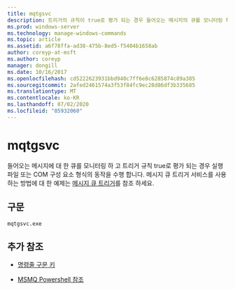 ```yaml
---
title: mqtgsvc
description: 트리거의 규칙이 true로 평가 되는 경우 들어오는 메시지의 큐를 모니터링 하 고 실행 파일 또는 COM 구성 요소의 형태로 작업을 수행 하는 mqtgsvc 명령에 대 한 참조 문서입니다.
ms.prod: windows-server
ms.technology: manage-windows-commands
ms.topic: article
ms.assetid: a6f78ffa-ad38-475b-8ed5-f5404b1658ab
author: coreyp-at-msft
ms.author: coreyp
manager: dongill
ms.date: 10/16/2017
ms.openlocfilehash: cd5222623931bbd940c7ff6e8c6285874c89a385
ms.sourcegitcommit: 2afed2461574a3f53f84fc9ec28d86df3b335685
ms.translationtype: MT
ms.contentlocale: ko-KR
ms.lasthandoff: 07/02/2020
ms.locfileid: "85932060"
---
```

# <a name="mqtgsvc"></a>mqtgsvc

들어오는 메시지에 대 한 큐를 모니터링 하 고 트리거 규칙 true로 평가 되는 경우 실행 파일 또는 COM 구성 요소 형식의 동작을 수행 합니다. 메시지 큐 트리거 서비스를 사용 하는 방법에 대 한 예제는 [메시지 큐 트리거](https://docs.microsoft.com/previous-versions/windows/desktop/legacy/ms703197(v=vs.85))를 참조 하세요.

## <a name="syntax"></a>구문

```
mqtgsvc.exe
```

## <a name="additional-references"></a>추가 참조

- [명령줄 구문 키](command-line-syntax-key.md)

- [MSMQ Powershell 참조](https://docs.microsoft.com/powershell/module/msmq/?view=win10-ps)
